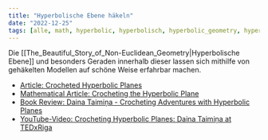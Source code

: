 ```yaml
---
title: "Hyperbolische Ebene häkeln"
date: "2022-12-25"
tags: [alle, math, hyperbolic, hyperbolisch, hyperbolic_geometry, hyperbolische_geometrie, häkeln, crochet, plane, ebene]
---
```


Die [[The_Beautiful_Story_of_Non-Euclidean_Geometry|Hyperbolische Ebene]] und besonders Geraden innerhalb dieser lassen sich mithilfe von gehäkelten Modellen auf schöne Weise erfahrbar machen.

- [Article: Crocheted Hyperbolic Planes](https://mathvis.academic.wlu.edu/2016/06/15/crocheted-hyperbolic-planes/)
- [Mathematical Article: Crocheting the Hyperbolic Plane](https://pi.math.cornell.edu/~dwh/papers/crochet/crochet.html)
- [Book Review: Daina Taimiņa - Crocheting Adventures with Hyperbolic Planes](https://www.maa.org/press/maa-reviews/crocheting-adventures-with-hyperbolic-planes)
- [YouTube-Video: Crocheting Hyperbolic Planes: Daina Taimiņa at TEDxRiga](https://www.youtube.com/watch?v=w1TBZhd-sN0) 